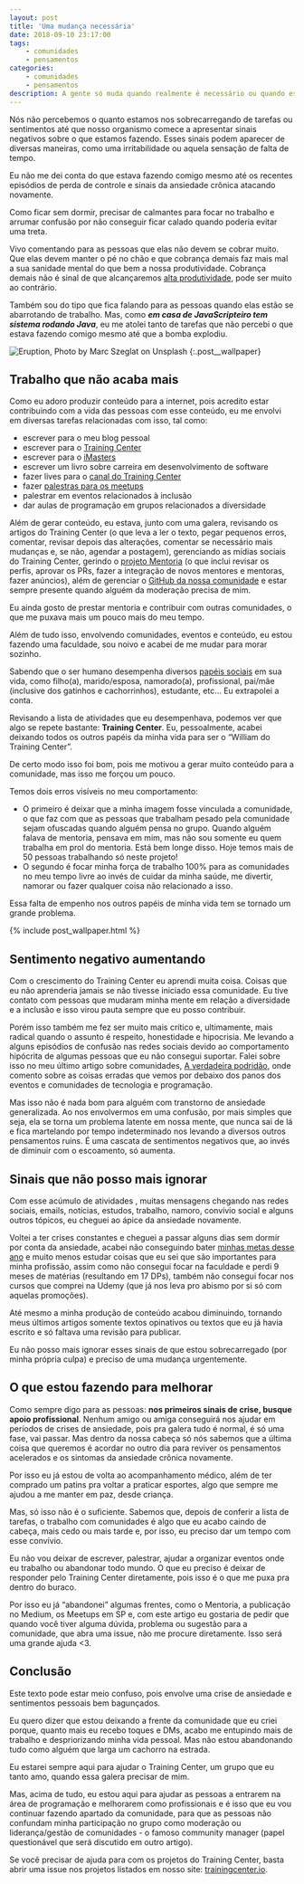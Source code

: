 ```yaml
---
layout: post
title: 'Uma mudança necessária'
date: 2018-09-10 23:17:00
tags:
    - comunidades
    - pensamentos
categories:
    - comunidades
    - pensamentos
description: A gente só muda quando realmente é necessário ou quando estoura uma bomba em nossa vida.
---
```


Nós não percebemos o quanto estamos nos sobrecarregando de tarefas ou sentimentos até que nosso organismo comece a apresentar sinais negativos sobre o que estamos fazendo. Esses sinais podem aparecer de diversas maneiras, como uma irritabilidade ou aquela sensação de falta de tempo.

Eu não me dei conta do que estava fazendo comigo mesmo até os recentes episódios de perda de controle e sinais da ansiedade crônica atacando novamente.

Como ficar sem dormir, precisar de calmantes para focar no trabalho e arrumar confusão por não conseguir ficar calado quando poderia evitar uma treta.

Vivo comentando para as pessoas que elas não devem se cobrar muito. Que elas devem manter o pé no chão e que cobrança demais faz mais mal a sua sanidade mental do que bem a nossa produtividade. Cobrança demais não é sinal de que alcançaremos [alta produtividade](/tags/produtividade/), pode ser muito ao contrário.

Também sou do tipo que fica falando para as pessoas quando elas estão se abarrotando de trabalho. Mas, como ***em casa de JavaScripteiro tem sistema rodando Java***, eu me atolei tanto de tarefas que não percebi o que estava fazendo comigo mesmo até que a bomba explodiu.

![Eruption, Photo by Marc Szeglat on Unsplash]({{site.post_images}}marc-szeglat-524009-unsplash.jpg)
{:.post__wallpaper}

## Trabalho que não acaba mais

Como eu adoro produzir conteúdo para a internet, pois acredito estar contribuindo com a vida das pessoas com esse conteúdo, eu me envolvi em diversas tarefas relacionadas com isso, tal como:

- escrever para o meu blog pessoal
- escrever para o [Training Center](https://medium.com/trainingcenter)
- escrever para o [iMasters](https://imasters.com.br/perfil/williamoliveirasouza)
- escrever um livro sobre carreira em desenvolvimento de software
- fazer lives para o [canal do Training Center](https://www.youtube.com/c/TrainingCenterChannel)
- fazer [palestras para os meetups](https://speakerdeck.com/woliveiras)
- palestrar em eventos relacionados à inclusão
- dar aulas de programação em grupos relacionados a diversidade

Além de gerar conteúdo, eu estava, junto com uma galera, revisando os artigos do Training Center (o que leva a ler o texto, pegar pequenos erros, comentar, revisar depois das alterações, comentar se necessário mais mudanças e, se não, agendar a postagem), gerenciando as mídias sociais do Training Center, gerindo o [projeto Mentoria](https://github.com/training-center/mentoria) (o que inclui revisar os perfis, aprovar os PRs, fazer a integração de novos mentores e mentoras, fazer anúncios), além de gerenciar o [GitHub da nossa comunidade](https://github.com/training-center/) e estar sempre presente quando alguém da moderação precisa de mim.

Eu ainda gosto de prestar mentoria e contribuir com outras comunidades, o que me puxava mais um pouco mais do meu tempo.

Além de tudo isso, envolvendo comunidades, eventos e conteúdo, eu estou fazendo uma faculdade, sou noivo e acabei de me mudar para morar sozinho.

Sabendo que o ser humano desempenha diversos [papéis sociais](https://brasilescola.uol.com.br/sociologia/papeis-sociais.htm) em sua vida, como filho(a), marido/esposa, namorado(a), profissional, pai/mãe (inclusive dos gatinhos e cachorrinhos), estudante, etc... Eu extrapolei a conta. 

Revisando a lista de atividades que eu desempenhava, podemos ver que algo se repete bastante: **Training Center**. Eu, pessoalmente, acabei deixando todos os outros papéis da minha vida para ser o “William do Training Center”.

De certo modo isso foi bom, pois me motivou a gerar muito conteúdo para a comunidade, mas isso me forçou um pouco.

Temos dois erros visíveis no meu comportamento:

- O primeiro é deixar que a minha imagem fosse vinculada a comunidade, o que faz com que as pessoas que trabalham pesado pela comunidade sejam ofuscadas quando alguém pensa no grupo. Quando alguém falava de mentoria, pensava em mim, mas não sou somente eu quem trabalha em prol do mentoria. Está bem longe disso. Hoje temos mais de 50 pessoas trabalhando só neste projeto!
- O segundo é focar minha força de trabalho 100% para as comunidades no meu tempo livre ao invés de cuidar da minha saúde, me divertir, namorar ou fazer qualquer coisa não relacionado a isso.

Essa falta de empenho nos outros papéis de minha vida tem se tornado um grande problema.

{% include post_wallpaper.html %}

## Sentimento negativo aumentando

Com o crescimento do Training Center eu aprendi muita coisa. Coisas que eu não aprenderia jamais se não tivesse iniciado essa comunidade. Eu tive contato com pessoas que mudaram minha mente em relação a diversidade e a inclusão e isso virou pauta sempre que eu posso contribuir.

Porém isso também me fez ser muito mais crítico e, ultimamente, mais radical quando o assunto é respeito, honestidade e hipocrisia. Me levando a alguns episódios de confusão nas redes sociais devido ao comportamento hipócrita de algumas pessoas que eu não consegui suportar. Falei sobre isso no meu último artigo sobre comunidades, [A verdadeira podridão](/posts/A-verdadeira-podridao/), onde comento sobre as coisas erradas que vemos por debaixo dos panos dos eventos e comunidades de tecnologia e programação.

Mas isso não é nada bom para alguém com transtorno de ansiedade generalizada. Ao nos envolvermos em uma confusão, por mais simples que seja, ela se torna um problema latente em nossa mente, que nunca sai de lá e fica martelando por tempo indeterminado nos levando a diversos outros pensamentos ruins. É uma cascata de sentimentos negativos que, ao invés de diminuir com o escoamento, só aumenta.

## Sinais que não posso mais ignorar

Com esse acúmulo de atividades , muitas mensagens chegando nas redes sociais, emails, notícias, estudos, trabalho, namoro, convívio social e alguns outros tópicos, eu cheguei ao ápice da ansiedade novamente.

Voltei a ter crises constantes e cheguei a passar alguns dias sem dormir por conta da ansiedade, acabei não conseguindo bater [minhas metas desse ano](/posts/Metas-para-2017-javascript-nodejs-es6-haskell/) e muito menos estudar coisas que eu sei que são importantes para minha profissão, assim como não consegui focar na faculdade e perdi 9 meses de matérias (resultando em 17 DPs), também não consegui focar nos cursos que comprei na Udemy (que já nos leva pro abismo por si só com aquelas promoções).

Até mesmo a minha produção de conteúdo acabou diminuindo, tornando meus últimos artigos somente textos opinativos ou textos que eu já havia escrito e só faltava uma revisão para publicar.

Eu não posso mais ignorar esses sinais de que estou sobrecarregado (por minha própria culpa) e preciso de uma mudança urgentemente.

## O que estou fazendo para melhorar

Como sempre digo para as pessoas: **nos primeiros sinais de crise, busque apoio profissional**. Nenhum amigo ou amiga conseguirá nos ajudar em períodos de crises de ansiedade, pois pra galera tudo é normal, é só uma fase, vai passar. Mas dentro da nossa cabeça só nós sabemos que a última coisa que queremos é acordar no outro dia para reviver os pensamentos acelerados e os sintomas da ansiedade crônica novamente.

Por isso eu já estou de volta ao acompanhamento médico, além de ter comprado um patins pra voltar a praticar esportes, algo que sempre me ajudou a me manter em paz, desde criança.

Mas, só isso não é o suficiente. Sabemos que, depois de conferir a lista de tarefas, o trabalho com comunidades é algo que eu acabo caindo de cabeça, mais cedo ou mais tarde e, por isso, eu preciso dar um tempo com esse convívio.

Eu não vou deixar de escrever, palestrar, ajudar a organizar eventos onde eu trabalho ou abandonar todo mundo. O que eu preciso é deixar de responder pelo Training Center diretamente, pois isso é o que me puxa pra dentro do buraco.

Por isso eu já “abandonei” algumas frentes, como o Mentoria, a publicação no Medium, os Meetups em SP e, com este artigo eu gostaria de pedir que quando você tiver alguma dúvida, problema ou sugestão para a comunidade, que abra uma issue, não me procure diretamente. Isso será uma grande ajuda <3.

## Conclusão

Este texto pode estar meio confuso, pois envolve uma crise de ansiedade e sentimentos pessoais bem bagunçados.

Eu quero dizer que estou deixando a frente da comunidade que eu criei porque, quanto mais eu recebo toques e DMs, acabo me entupindo mais de trabalho e despriorizando minha vida pessoal. Mas não estou abandonando tudo como alguém que larga um cachorro na estrada.

Eu estarei sempre aqui para ajudar o Training Center, um grupo que eu tanto amo, quando essa galera precisar de mim.

Mas, acima de tudo, eu estou aqui para ajudar as pessoas a entrarem na área de programação e melhorarem como profissionais e é isso que eu vou continuar fazendo apartado da comunidade, para que as pessoas não confundam minha participação no grupo como moderação ou liderança/gestão de comunidades - o famoso community manager (papel questionável que será discutido em outro artigo).

Se você precisar de ajuda para com os projetos do Training Center, basta abrir uma issue nos projetos listados em nosso site: [trainingcenter.io](https://trainingcenter.io).
